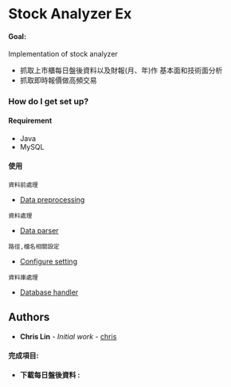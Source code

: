 # Stock Analyzer Ex

#### Goal:
Implementation of stock analyzer
* 抓取上市櫃每日盤後資料以及財報(月、年)作 基本面和技術面分析
* 抓取即時報價做高頻交易

### How do I get set up? ###




#### Requirement ####
* Java
* MySQL


#### 使用 ####
`資料前處理`
 * [Data preprocessing]

`資料處理`
 * [Data parser]

`路徑,檔名相關設定`
 * [Configure setting]
 
 `資料庫處理`
 * [Database handler]

## Authors

* **Chris Lin** - *Initial work* - [chris](https://github.com/dodoggyy)

#### 完成項目:

* **下載每日盤後資料 :**




[Data preprocessing]:https://bitbucket.org/dodoggyy/stock-analyzer-ex/src/master/src/com/data/

[Configure setting]:https://bitbucket.org/dodoggyy/stock-analyzer-ex/src/master/src/com/

[Data parser]:https://bitbucket.org/dodoggyy/stock-analyzer-ex/src/master/src/com/parser/

[Database handler]:https://bitbucket.org/dodoggyy/stock-analyzer-ex/src/master/src/com/database/
